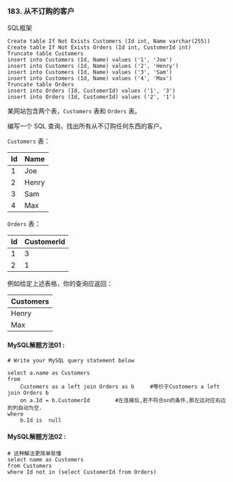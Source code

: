 ### 183.  从不订购的客户

SQL框架

```mysql
Create table If Not Exists Customers (Id int, Name varchar(255))
Create table If Not Exists Orders (Id int, CustomerId int)
Truncate table Customers
insert into Customers (Id, Name) values ('1', 'Joe')
insert into Customers (Id, Name) values ('2', 'Henry')
insert into Customers (Id, Name) values ('3', 'Sam')
insert into Customers (Id, Name) values ('4', 'Max')
Truncate table Orders
insert into Orders (Id, CustomerId) values ('1', '3')
insert into Orders (Id, CustomerId) values ('2', '1')
```

某网站包含两个表，`Customers` 表和 `Orders` 表。

编写一个 SQL 查询，找出所有从不订购任何东西的客户。

`Customers` 表：

| Id   | Name  |
| ---- | ----- |
| 1    | Joe   |
| 2    | Henry |
| 3    | Sam   |
| 4    | Max   |

`Orders` 表：

| Id   | CustomerId |
| ---- | ---------- |
| 1    | 3          |
| 2    | 1          |

例如给定上述表格，你的查询应返回：

| Customers |
| --------- |
| Henry     |
| Max       |



#### MySQL解题方法01  :

```mysql
# Write your MySQL query statement below

select a.name as Customers
from  
    Customers as a left join Orders as b     #等价于Customers a left join Orders b
    on a.Id = b.CustomerId        #左连接后,若不符合on的条件,那左边对应右边的列自动为空.
where 
    b.Id is  null

```

#### MySQL解题方法02  :

```mysql
# 这种解法更简单易懂
select name as Customers 
from Customers 
where Id not in (select CustomerId from Orders)
```



